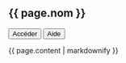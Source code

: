 <h2>{{ page.nom }}</h2>
<a href="{{ page.lien }}"><button>Accéder</button></a> <a href="{{ page.aide }}"><button>Aide</button></a>
<p>{{ page.content | markdownify }}</p>